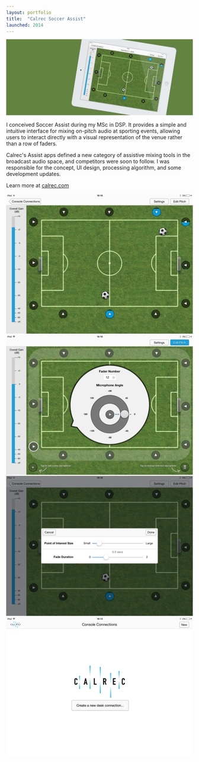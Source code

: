 ```yaml
---
layout: portfolio
title:  "Calrec Soccer Assist"
launched: 2014
---
```


<div class="post-image"><img src="/assets/images/portfolio/calrec-soccer-assist/hero.jpg"></div>

I conceived Soccer Assist during my MSc in DSP. It provides a simple and intuitive interface for mixing on-pitch audio at sporting events, allowing users to interact directly with a visual representation of the venue rather than a row of faders.

Calrec's Assist apps defined a new category of assistive mixing tools in the broadcast audio space, and competitors were soon to follow. I was responsible for the concept, UI design, processing algorithm, and some development updates.

Learn more at [calrec.com](calrec.com)

<div class="portfolio-ipad-app-image-grid">
  <img src="/assets/images/portfolio/calrec-soccer-assist/soccer-assist-ui-1.jpg">
  <img src="/assets/images/portfolio/calrec-soccer-assist/soccer-assist-ui-2.jpg">
  <img src="/assets/images/portfolio/calrec-soccer-assist/soccer-assist-ui-3.jpg">
  <img src="/assets/images/portfolio/calrec-soccer-assist/soccer-assist-ui-4.jpg">
</div>
